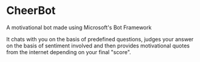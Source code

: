 # CheerBot
A motivational bot made using Microsoft's Bot Framework


It chats with you on the basis of predefined questions, judges your answer on the basis of sentiment involved and then provides motivational quotes from the internet depending on your final "score". 

